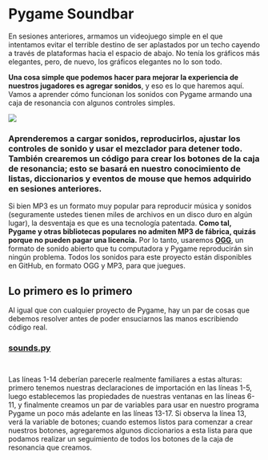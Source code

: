 # Pygame Soundbar

En sesiones anteriores, armamos un videojuego simple en el que intentamos evitar el terrible destino de ser aplastados por un techo cayendo a través de plataformas hacia el espacio de abajo. No tenía los gráficos más elegantes, pero, de nuevo, los gráficos elegantes no lo son todo. 

**Una cosa simple que podemos hacer para mejorar la experiencia de nuestros jugadores es agregar sonidos**, y eso es lo que haremos aquí. Vamos a aprender cómo funcionan los sonidos con Pygame armando una caja de resonancia con algunos controles simples. 

![](https://media.giphy.com/media/SXTTVIwYA36XpgfqJW/giphy.gif)

### Aprenderemos a cargar sonidos, reproducirlos, ajustar los controles de sonido y usar el mezclador para detener todo. También crearemos un código para crear los botones de la caja de resonancia; esto se basará en nuestro conocimiento de listas, diccionarios y eventos de mouse que hemos adquirido en sesiones anteriores.

Si bien MP3 es un formato muy popular para reproducir música y sonidos (seguramente ustedes tienen miles de archivos en un disco duro en algún lugar), la desventaja es que es una tecnología patentada. **Como tal, Pygame y otras bibliotecas populares no admiten MP3 de fábrica, quizás porque no pueden pagar una licencia.** Por lo tanto, usaremos [**OGG**](https://es.wikipedia.org/wiki/Ogg), un formato de sonido abierto que tu computadora y Pygame reproducirán sin ningún problema. Todos los sonidos para este proyecto están disponibles en GitHub, en formato OGG y MP3, para que juegues. 

## Lo primero es lo primero

Al igual que con cualquier proyecto de Pygame, hay un par de cosas que debemos resolver antes de poder ensuciarnos las manos escribiendo código real. 

### [sounds.py](https://github.com/Ezzzzzzzzzzzzzz/Taller_PyG/blob/master/PracticasPyG/Practica5/sounds.py)
```python



```
Las líneas 1-14 deberían parecerle realmente familiares a estas alturas: primero tenemos nuestras declaraciones de importación en las líneas 1-5, luego establecemos las propiedades de nuestras ventanas en las líneas 6-11, y finalmente creamos un par de variables para usar en nuestro programa Pygame un poco más adelante en las líneas 13-17. Si observa la línea 13, verá la variable de botones; cuando estemos listos para comenzar a crear nuestros botones, agregaremos algunos diccionarios a esta lista para que podamos realizar un seguimiento de todos los botones de la caja de resonancia que creamos.




<!--stackedit_data:
eyJoaXN0b3J5IjpbLTE2MDQxMjYyNjAsLTc2MjI3Mjc4Nyw1OT
g2Njg3MzAsNzQ0MTkxNzA5XX0=
-->